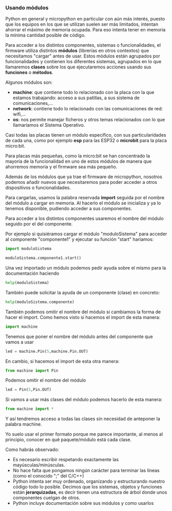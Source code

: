 ### Usando módulos

Python en general y micropython en particular con aún más interés, puesto que los equipos en los que se utilizan suelen ser más limitados, intentan ahorrar el máximo de memoria ocupada. Para eso intenta tener en memoria la mínima cantidad posible de código. 

Para acceder a los distintos componentes, sistemas o funcionalidades, el firmware utiliza distintos **módulos** (librerías en otros contextos) que necesitamos "cargar" antes de usar. Estos módulos están agrupados por funcionalidades y contienen los diferentes sistemas, agrupados en lo que llamaremos **clases** sobre los que ejecutaremos acciones usando sus **funciones** o **métodos**.

Algunos módulos son:

* **machine**: que contiene todo lo relacionado con la placa con la que estamos trabajando: acceso a sus patillas, a sus sistema de comunicaciones,...
* **network**: contiene todo lo relacionado con las comunicaciones de red: wifi,...
* **os**: nos permite manejar ficheros y otros temas relacionados con lo que llamaríamos el Sistema Operativo.

Casi todas las placas tienen un  módulo específico, con sus particularidades de cada una, como por ejemplo **esp** para las ESP32 o **microbit** para la placa micro:bit.

Para placas más pequeñas, como la micro:bit se han concentrado la mayoría de la funcionalidad en uno de estos módulos de manera que ahorremos memoria y el firmware sea más pequeño.

Además de los módulos que ya trae el firmware de micropython, nosotros podemos añadir nuevos que necesitaremos para poder acceder a otros dispositivos o funcionalidades.

Para cargarlas, usamos la palabra reservada **import** seguida por el nombre del módulo a cargar en memoria. Al hacerlo el módulo se inicializa y ya lo tenemos disponible, pudiendo acceder a sus componentes.

Para acceder a los distintos componentes usaremos el nombre del módulo seguido por el del componente.

Por ejemplo si quisiéramos cargar el módulo "moduloSistema" para acceder al componente "componente1" y ejecutar su función "start" haríamos:

```python
import moduloSistema

moduloSistema.componente1.start()
```

Una vez importado un módulo podemos pedir ayuda sobre el mismo para la documentación haciendo

```python
help(moduloSistema)
```

También puede solicitar la ayuda de un componente (clase) en concreto:

```python
help(moduloSistema.componente)
```

También podemos omitir el nombre del módulo si cambiamos la forma de hacer el import. Como hemos visto si hacemos el import de esta manera:

```python
import machine
```

Tenemos que poner el nombre del módulo antes del componente que vamos a usar

```python
led = machine.Pin(5,machine.Pin.OUT)
```

En cambio, si hacemos el import de esta otra manera:

```python
from machine import Pin
```

Podemos omitir el nombre del módulo

```python
led = Pin(5,Pin.OUT)
```

Si vamos a usar más clases del módulo podemos hacerlo de esta manera:

```python
from machine import *
```

Y así tendremos acceso a todas las clases sin necesidad de anteponer la palabra machine.

Yo suelo usar el primer formato porque me parece importante, al menos al principio, conocer en qué paquete/módulo está cada clase.


Como habrás observado:

* Es necesario escribir respetando exactamente las mayúsculas/minúsculas. 
* No hace falta que pongamos ningún carácter para terminar las líneas (como el conocido ";" del C/C++)
* Python intenta ser muy ordenado, organizando y estructurando nuestro código todo lo posible. Decimos que los sistemas, objetos y funciones están **jerarquizadas**, es decir tienen una estructura de árbol donde unos componentes cuelgan de otros.
* Python incluye documentación sobre sus módulos y como usarlos
